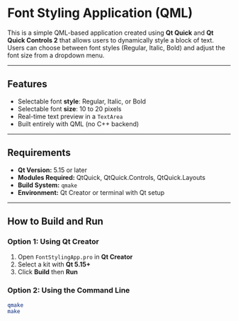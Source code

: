# Font Styling Application (QML)

This is a simple QML-based application created using **Qt Quick** and **Qt Quick Controls 2** that allows users to dynamically style a block of text. Users can choose between font styles (Regular, Italic, Bold) and adjust the font size from a dropdown menu.

---

## Features

- Selectable font **style**: Regular, Italic, or Bold
- Selectable font **size**: 10 to 20 pixels
- Real-time text preview in a `TextArea`
- Built entirely with QML (no C++ backend)

---

##  Requirements

- **Qt Version:** 5.15 or later
- **Modules Required:** QtQuick, QtQuick.Controls, QtQuick.Layouts
- **Build System:** `qmake`
- **Environment:** Qt Creator or terminal with Qt setup

---

## How to Build and Run

### Option 1: Using Qt Creator

1. Open `FontStylingApp.pro` in **Qt Creator**
2. Select a kit with **Qt 5.15+**
3. Click **Build** then **Run**

### Option 2: Using the Command Line

```bash
qmake
make


